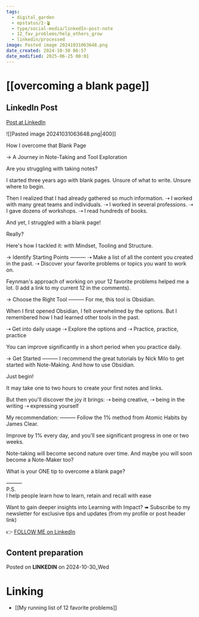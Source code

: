 ```yaml
---
tags:
  - digital_garden
  - epstatus/2-🪴
  - type/social-media/linkedIn-post-note
  - 12_fav_problems/help_others_grow
  - linkedin/processed
image: Pasted image 20241031063648.png
date_created: 2024-10-30 06:57
date_modified: 2025-06-25 00:01
---
```

# [[overcoming a blank page]]

## LinkedIn Post

[Post at LinkedIn](https://www.linkedin.com/posts/sebastiankamilli_how-i-overcome-that-blank-page-a-journey-activity-7257285373918081024-atC-?utm_source=share&utm_medium=member_desktop)

![[Pasted image 20241031063648.png|400]]  

How I overcome that Blank Page
 
 → A Journey in Note-Taking and Tool Exploration

Are you struggling with taking notes? 

I started three years ago with blank pages.
Unsure of what to write. 
Unsure where to begin. 

Then I realized that I had already gathered so much information. 
⇢ I worked with many great teams and individuals.
⇢ I worked in several professions. 
⇢ I gave dozens of workshops.
⇢ I read hundreds of books.

And yet, I struggled with a blank page!

Really? 

Here's how I tackled it:
with Mindset, Tooling and Structure.

→ Identify Starting Points
———
⇢ Make a list of all the content you created in the past. 
⇢ Discover your favorite problems or topics you want to work on.

Feynman's approach of working on your 12 favorite problems helped me a lot. (I add a link to my current 12 in the comments). 

→ Choose the Right Tool
———
For me, this tool is Obsidian. 

When I first opened Obsidian, I felt overwhelmed by the options. 
But I remembered how I had learned other tools in the past.

⇢ Get into daily usage
⇢ Explore the options and
⇢ Practice, practice, practice

You can improve significantly in a short period 
when you practice daily.

→ Get Started 
———
I recommend the great tutorials by Nick Milo to get started with Note-Making. And how to use Obsidian. 

Just begin!

It may take one to two hours to create your first notes and links.

But then you'll discover the joy it brings:
⇢ being creative, 
⇢ being in the writing
⇢ expressing yourself

My recommendation:
———
Follow the 1% method from Atomic Habits by James Clear. 

Improve by 1% every day, 
and you'll see significant progress in one or two weeks. 

Note-taking will become second nature over time.
And maybe you will soon become a Note-Maker too?

What is your ONE tip to overcome a blank page?

———  
P.S.  
I help people learn how to learn, retain and recall with ease

Want to gain deeper insights into Learning with Impact?
➠ Subscribe to my newsletter for exclusive tips and updates
(from my profile or post header link)

👉 [FOLLOW ME on LinkedIn](https://www.linkedin.com/comm/mynetwork/discovery-see-all?usecase=PEOPLE_FOLLOWS&followMember=sebastiankamilli)

## Content preparation

Posted on **LINKEDIN** on 2024-10-30_Wed

# Linking

+ [[My running list of 12 favorite problems]]